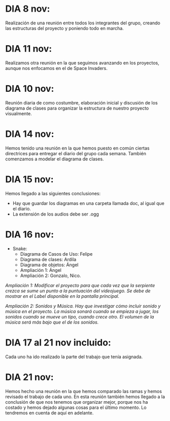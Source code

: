 # DIA 8 nov:
Realización de una reunión entre todos los integrantes del grupo, creando las estructuras del proyecto y poniendo todo en marcha.

# DIA 11 nov:
Realizamos otra reunión en la que seguimos avanzando en los proyectos, aunque nos enfocamos en el de Space Invaders.

# DIA 10 nov:
Reunión diaria de como costumbre, elaboración inicial y discusión de los diagrama de clases para organizar la estructura de nuestro proyecto visualmente.

# DIA 14 nov:
Hemos tenido una reunión en la que hemos puesto en común ciertas directrices para entregar el diario del grupo cada semana. También comenzamos a modelar el diagrama de clases.

# DIA 15 nov:
Hemos llegado a las siguientes conclusiones:
- Hay que guardar los diagramas en una carpeta llamada doc, al igual que el diario.
- La extensión de los audios debe ser .ogg


# DIA 16 nov:

+ Snake:
  + Diagrama de Casos de Uso: Felipe
  + Diagrama de clases: Ardila
  + Diagrama de objetos: Ángel 
  + Ampliación 1: Ángel
  + Ampliación 2: Gonzalo, Nico.

_Ampliación 1: Modificar el proyecto para que cada vez que la serpiente crezca se sume un punto a la puntuación del videojuego. Se debe de mostrar en el Label disponible en la pantalla principal._

_Ampliación 2: Sonidos y Música. Hay que investigar cómo incluir sonido y música en el proyecto. La música sonará cuando se empieza a jugar, los sonidos cuando se mueve un tipo, cuando crece otro. El volumen de la música será más bajo que el de los sonidos._


# DIA 17 al 21 nov incluido:
Cada uno ha ido realizado la parte del trabajo que tenía asignada.

# DIA 21 nov:
Hemos hecho una reunión en la que hemos comparado las ramas y hemos revisado el trabajo de cada uno.
En esta reunión también hemos llegado a la conclusión de que nos tenemos que organizar mejor, porque nos ha costado y hemos dejado algunas cosas para el último momento. Lo tendremos en cuenta de aquí en adelante.

